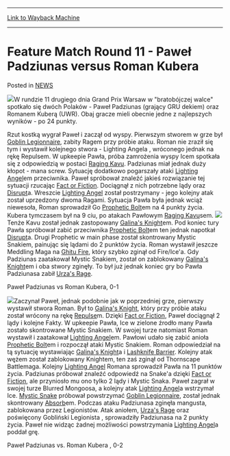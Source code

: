 
---
[Link to Wayback Machine](https://web.archive.org/web/20211127214939/https://magic.wizards.com/en/articles/archive/feature-match-round-11-pawe%C5%82-padziunas-versus-roman-kubera-2000-01-01)

[_metadata_:description]:- "W rundzie 11 drugiego dnia Grand Prix Warsaw w `bratobójczej walce` spotkało się dwóch Polaków - Paweł Padziunas (grający GRU dekiem) oraz Romanem Kuberą (UWR). Obaj gracze mieli obecnie jedne z najlepszych wyników - po 24 punkty. Rzut kostką wygrał Paweł i zaczął od wyspy. Pierwszym stworem w grze był Goblin Legionnaire, zabity Ragem przy próbie ataku. Roman nie zraził się"
[_metadata_:generator]:- "Drupal 7 (http://drupal.org)"
[_metadata_:node]:- "959541"
[_metadata_:publish_date]:- "2000-01-01"
[_metadata_:source]:- "div-main-content"
[_metadata_:title]:- "Feature Match Round 11 - Paweł Padziunas versus Roman Kubera"
[_metadata_:wayback_capture_timestamp]:- "2021-11-27 21:49:39"
[_metadata_:wayback_raw_url]:- "https://web.archive.org/web/20211127214939id_/https://magic.wizards.com/en/articles/archive/feature-match-round-11-pawe%C5%82-padziunas-versus-roman-kubera-2000-01-01"
[_metadata_:wayback_url]:- "https://magic.wizards.com/en/articles/archive/feature-match-round-11-pawe%C5%82-padziunas-versus-roman-kubera-2000-01-01"
---


Feature Match Round 11 - Paweł Padziunas versus Roman Kubera
============================================================



 Posted in [NEWS](/en/articles)











![](https://media.magic.wizards.com/image_legacy_migration/sideboard/images/GPWARSAW01/917.jpg)W rundzie 11 drugiego dnia Grand Prix Warsaw w "bratobójczej walce" spotkało się dwóch Polaków - Paweł Padziunas (grający GRU dekiem) oraz Romanem Kuberą (UWR). Obaj gracze mieli obecnie jedne z najlepszych wyników - po 24 punkty.


Rzut kostką wygrał Paweł i zaczął od wyspy. Pierwszym stworem w grze był [Goblin Legionnaire](https://gatherer.wizards.com/Pages/Card/Details.aspx?name=Goblin+Legionnaire), zabity Ragem przy próbie ataku. Roman nie zraził się tym i wystawił kolejnego stwora - Lighting Angela , wróconego jednak na rękę Repulsem. W upkeepie Pawła, próba zamrożenia wyspy Icem spotkała się z odpowiedzią w postaci [Raging Kavu](https://gatherer.wizards.com/Pages/Card/Details.aspx?name=Raging+Kavu). Padziunas miał jednak duży kłopot - mana screw. Sytuację dodatkowo pogarszały ataki [Lighting Angel](https://gatherer.wizards.com/Pages/Card/Details.aspx?name=Lighting+Angel)em przeciwnika. Paweł spróbował znaleźć jakieś rozwiązanie tej sytuacji rzucając [Fact or Fiction](https://gatherer.wizards.com/Pages/Card/Details.aspx?name=Fact+or+Fiction). Dociągnął z nich potrzebne lądy oraz [Disrupt](https://gatherer.wizards.com/Pages/Card/Details.aspx?name=Disrupt)a. Wreszcie [Lighting Angel](https://gatherer.wizards.com/Pages/Card/Details.aspx?name=Lighting+Angel) został postrzymany - jego kolejny atak został uprzedzony dwoma Ragami. Sytuacja Pawła była jednak wciąż niewesoła, Roman sprowadził Go [Prophetic Bolt](https://gatherer.wizards.com/Pages/Card/Details.aspx?name=Prophetic+Bolt)em na 4 punkty życia. Kubera tymczasem był na 9 ciu, po atakach Pawłowym [Raging Kavu](https://gatherer.wizards.com/Pages/Card/Details.aspx?name=Raging+Kavu)sem. ![](https://media.magic.wizards.com/image_legacy_migration/sideboard/images/GPWARSAW01/918.jpg)Tenże Kavu został jednak zastopowany [Galina's Knight](https://gatherer.wizards.com/Pages/Card/Details.aspx?name=Galina%27s+Knight)em. Pod koniec tury Pawła spróbował zabić przeciwnika [Prophetic Bolt](https://gatherer.wizards.com/Pages/Card/Details.aspx?name=Prophetic+Bolt)em ten jednak napotkał [Disrupt](https://gatherer.wizards.com/Pages/Card/Details.aspx?name=Disrupt)a. Drugi Prophetic w main phase został skontrowany Mystic Snakiem, painując się lądami do 2 punktów życia. Roman wystawił jeszcze Meddling Maga na [Ghitu Fire](https://gatherer.wizards.com/Pages/Card/Details.aspx?name=Ghitu+Fire), który szybko zginął od Fire/Ice'a. Gdy Padziunas zaatakował Mystic Snakiem, został on zablokowany [Galina's Knight](https://gatherer.wizards.com/Pages/Card/Details.aspx?name=Galina%27s+Knight)em i oba stwory zginęły. To był już jednak koniec gry bo Pawła Padziunasa zabił [Urza's Rage](https://gatherer.wizards.com/Pages/Card/Details.aspx?name=Urza%27s+Rage).


Paweł Padziunas vs Roman Kubera, 0-1


![](https://media.magic.wizards.com/image_legacy_migration/sideboard/images/GPWARSAW01/919.jpg)Zaczynał Paweł, jednak podobnie jak w poprzedniej grze, pierwszy wystawił stwora Roman. Był to [Galina's Knight](https://gatherer.wizards.com/Pages/Card/Details.aspx?name=Galina%27s+Knight), który przy próbie ataku został wrócony na rękę [Repulse](https://gatherer.wizards.com/Pages/Card/Details.aspx?name=Repulse)m. Dzięki [Fact or Fiction](https://gatherer.wizards.com/Pages/Card/Details.aspx?name=Fact+or+Fiction), Paweł dociągnął 2 lądy i kolejne Fakty. W upkeepie Pawła, Ice w zielone źrodło many Pawła zostało skontrowane Mystic Snakiem. W swojej turze natomiast Roman wystawił i zaatakował [Lighting Angel](https://gatherer.wizards.com/Pages/Card/Details.aspx?name=Lighting+Angel)em. Pawłowi udało się zabić anioła [Prophetic Bolt](https://gatherer.wizards.com/Pages/Card/Details.aspx?name=Prophetic+Bolt)em i rozpoczął ataki Mystic Snakiem. Roman odpowiedział na tą sytuację wystawiając [Galina's Knight](https://gatherer.wizards.com/Pages/Card/Details.aspx?name=Galina%27s+Knight)a i [Lashknife Barrier](https://gatherer.wizards.com/Pages/Card/Details.aspx?name=Lashknife+Barrier). Kolejny atak wężem został zablokowany Knightem, ten zaś zginął od Thornscape Battlemaga. Kolejny [Lighting Angel](https://gatherer.wizards.com/Pages/Card/Details.aspx?name=Lighting+Angel) Romana sprowadził Pawła na 11 punktów życia. Padziunas próbował znaleźć odpowiedź na Snake'a dzięki [Fact or Fiction](https://gatherer.wizards.com/Pages/Card/Details.aspx?name=Fact+or+Fiction), ale przyniosło mu ono tylko 2 lądy i Mystic Snaka. Paweł zagrał w swojej turze Blurred Mongoosa, a kolejny atak [Lighting Angel](https://gatherer.wizards.com/Pages/Card/Details.aspx?name=Lighting+Angel)a wstrzymał Ice. [Mystic Snake](https://gatherer.wizards.com/Pages/Card/Details.aspx?name=Mystic+Snake) próbował powstrzymać [Goblin Legionnaire](https://gatherer.wizards.com/Pages/Card/Details.aspx?name=Goblin+Legionnaire), został jednak skontrowany [Absorb](https://gatherer.wizards.com/Pages/Card/Details.aspx?name=Absorb)em. Podczas ataku Padziunasa zginęła mangusta, zablokowana przez Legionistów. Atak aniołem, [Urza's Rage](https://gatherer.wizards.com/Pages/Card/Details.aspx?name=Urza%27s+Rage) oraz poświęcony Gobliński Legionista , sprowadziły Padziunasa na 2 punkty życia. Paweł nie widząc żadnej możliwości powstrzymania [Lighting Angel](https://gatherer.wizards.com/Pages/Card/Details.aspx?name=Lighting+Angel)a poddał grę.


Paweł Padziunas vs. Roman Kubera , 0-2







